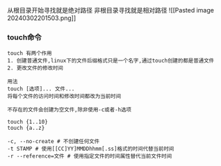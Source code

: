 从根目录开始寻找就是绝对路径
非根目录寻找就是相对路径
![[Pasted image 20240302201503.png]]
### touch命令
```
touch 有两个作用
1. 创建普通文件,linux下的文件后缀格式只是一个名字,通过touch创建的都是普通文件
2. 更改文件的修改时间

用法
touch [选项]... 文件...
将每个文件的访问时间和修改时间都改为当前时间

不存在的文件会创建为空文件,除非使用-c或者-h选项
```
```shell
touch {1..10}
touch {a..z}

-c, --no-create # 不创建任何文件
-t STAMP # 使用[[CC]YY]MMDDhhmm[.ss]格式的时间代替当前时间
-r --reference=文件 # 使用指定文件的时间属性替代当前文件时间
```